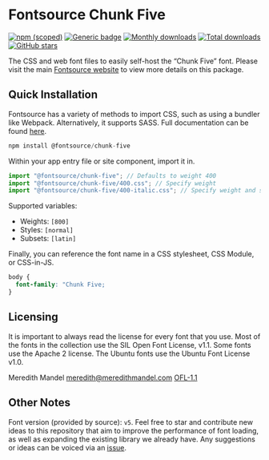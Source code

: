 # Fontsource Chunk Five

[![npm (scoped)](https://img.shields.io/npm/v/@fontsource/chunk-five?color=brightgreen)](https://www.npmjs.com/package/@fontsource/chunk-five) [![Generic badge](https://img.shields.io/badge/fontsource-passing-brightgreen)](https://github.com/fontsource/fontsource) [![Monthly downloads](https://badgen.net/npm/dm/@fontsource/chunk-five)](https://github.com/fontsource/fontsource) [![Total downloads](https://badgen.net/npm/dt/@fontsource/chunk-five)](https://github.com/fontsource/fontsource) [![GitHub stars](https://img.shields.io/github/stars/fontsource/fontsource.svg?style=social&label=Star)](https://github.com/fontsource/fontsource/stargazers)

The CSS and web font files to easily self-host the “Chunk Five” font. Please visit the main [Fontsource website](https://fontsource.org/fonts/chunk-five) to view more details on this package.

## Quick Installation

Fontsource has a variety of methods to import CSS, such as using a bundler like Webpack. Alternatively, it supports SASS. Full documentation can be found [here](https://beta.fontsource.org/docs/getting-started/introduction).

```javascript
npm install @fontsource/chunk-five
```

Within your app entry file or site component, import it in.

```javascript
import "@fontsource/chunk-five"; // Defaults to weight 400
import "@fontsource/chunk-five/400.css"; // Specify weight
import "@fontsource/chunk-five/400-italic.css"; // Specify weight and style

```

Supported variables:
- Weights: `[800]`
- Styles: `[normal]`
- Subsets: `[latin]`

Finally, you can reference the font name in a CSS stylesheet, CSS Module, or CSS-in-JS.

```css
body {
  font-family: "Chunk Five;
}
```

## Licensing
It is important to always read the license for every font that you use.
Most of the fonts in the collection use the SIL Open Font License, v1.1. Some fonts use the Apache 2 license. The Ubuntu fonts use the Ubuntu Font License v1.0.

Meredith Mandel <meredith@meredithmandel.com>
[OFL-1.1](https://github.com/theleagueof/chunk/blob/master/Open%20Font%20License.markdown)

## Other Notes
Font version (provided by source): `v5`.
Feel free to star and contribute new ideas to this repository that aim to improve the performance of font loading, as well as expanding the existing library we already have. Any suggestions or ideas can be voiced via an [issue](https://github.com/fontsource/fontsource/issues).
